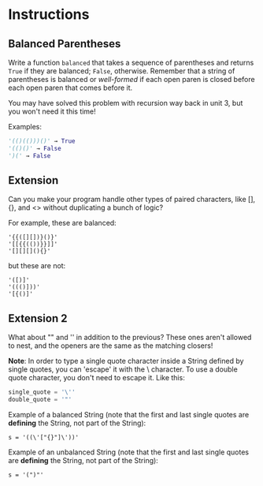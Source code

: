 # Instructions

## Balanced Parentheses
Write a function `balanced` that takes a sequence of parentheses and returns `True` if they are balanced; `False`, otherwise. Remember that a string of parentheses is balanced or *well-formed* if each open paren is closed before each open paren that comes before it.

You may have solved this problem with recursion way back in unit 3, but you won't need it this time!

Examples:
```python
'(()(()))()' → True
'(()()' → False
')(' → False
```

## Extension
Can you make your program handle other types of paired characters, like [], {}, and <> without duplicating a bunch of logic?

For example, these are balanced:
```
'{{([][])}()}'
'[[{{(())}}]]'
'[][][](){}'
```

but these are not:
```
'([)]'
'((()]))'
'[{()]'

```

## Extension 2

What about "" and '' in addition to the previous? These ones aren't allowed to nest, and the openers are the same as the matching closers!

**Note**: In order to type a single quote character inside a String defined by single quotes, you can 'escape' it with the \ character. To use a double quote character, you don't need to escape it. Like this:

```python
single_quote = '\''
double_quote = '"'
```

Example of a balanced String (note that the first and last single quotes are **defining** the String, not part of the String):
```
s = '((\'["{}"]\'))'
```

Example of an unbalanced String (note that the first and last single quotes are **defining** the String, not part of the String):

```
s = '(")"'
```